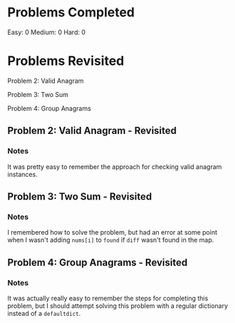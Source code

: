 # Problems Completed
Easy: 0
Medium: 0
Hard: 0

# Problems Revisited

Problem 2: Valid Anagram

Problem 3: Two Sum

Problem 4: Group Anagrams

## Problem 2: Valid Anagram - Revisited

### Notes

It was pretty easy to remember the approach for checking valid anagram instances.

## Problem 3: Two Sum - Revisited

### Notes

I remembered how to solve the problem, but had an error at some point when I wasn't adding `nums[i]`
to `found` if `diff` wasn't found in the map.

## Problem 4: Group Anagrams - Revisited

### Notes

It was actually really easy to remember the steps for completing this problem, but I should attempt solving
this problem with a regular dictionary instead of a `defaultdict`.